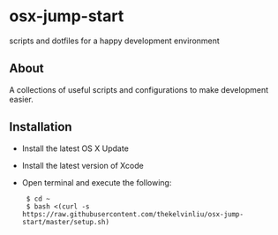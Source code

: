 # osx-jump-start
scripts and dotfiles for a happy development environment

## About
A collections of useful scripts and configurations to make development easier.

## Installation
 - Install the latest OS X Update
 - Install the latest version of Xcode
 - Open terminal and execute the following:

        $ cd ~
        $ bash <(curl -s https://raw.githubusercontent.com/thekelvinliu/osx-jump-start/master/setup.sh)
